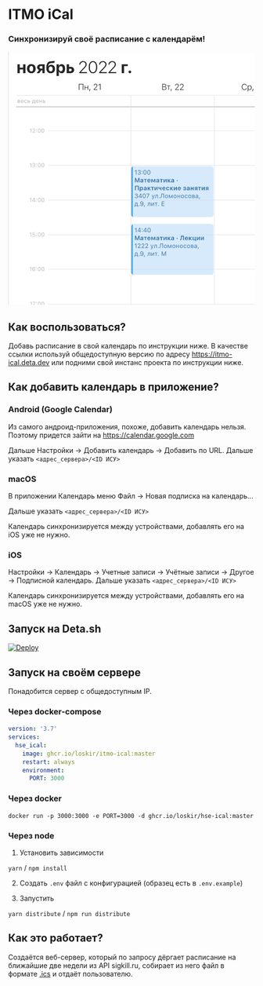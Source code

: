 # ITMO iCal

### Синхронизируй своё расписание с календарём!

![](demo.png)

## Как воспользоваться?

Добавь расписание в свой календарь по инструкции ниже. В качестве ссылки используй общедоступную версию по адресу
https://itmo-ical.deta.dev или подними свой инстанс проекта по инструкции ниже.

## Как добавить календарь в приложение?

### Android (Google Calendar)

Из самого андроид-приложения, похоже, добавить календарь нельзя. Поэтому придется зайти на https://calendar.google.com

Дальше Настройки → Добавить календарь → Добавить по URL. Дальше указать `<адрес_сервера>/<ID ИСУ>`

### macOS

В приложении Календарь меню Файл → Новая подписка на календарь...

Дальше указать `<адрес_сервера>/<ID ИСУ>`

Календарь синхронизируется между устройствами, добавлять его на iOS уже не нужно.

### iOS

Настройки → Календарь → Учетные записи → Учётные записи → Другое → Подписной календарь.
Дальше указать `<адрес_сервера>/<ID ИСУ>`

Календарь синхронизируется между устройствами, добавлять его на macOS уже не нужно.

## Запуск на Deta.sh

[![Deploy](https://button.deta.dev/1/svg)](https://go.deta.dev/deploy?repo=https://github.com/Loskir/itmo-ical)

## Запуск на своём сервере

Понадобится сервер с общедоступным IP.

### Через docker-compose

```yaml
version: '3.7'
services:
  hse_ical:
    image: ghcr.io/loskir/itmo-ical:master
    restart: always
    environment:
      PORT: 3000
```

### Через docker

```shell
docker run -p 3000:3000 -e PORT=3000 -d ghcr.io/loskir/hse-ical:master 
```

### Через node

1. Установить зависимости

`yarn` / `npm install`

2. Создать `.env` файл c конфигурацией (образец есть в `.env.example`)

3. Запустить

`yarn distribute` / `npm run distribute`

## Как это работает?

Создаётся веб-сервер, который по запросу дёргает расписание на ближайшие две недели из API sigkill.ru, 
собирает из него файл в формате [.ics](https://en.wikipedia.org/wiki/ICalendar) и отдаёт пользователю.
